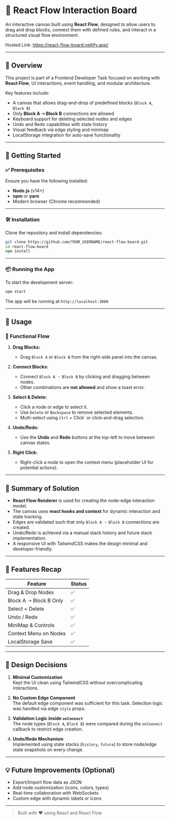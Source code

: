 # 🧠 React Flow Interaction Board

An interactive canvas built using **React Flow**, designed to allow users to drag and drop blocks, connect them with defined rules, and interact in a structured visual flow environment.

Hosted Link: https://react-flow-board.netlify.app/

---

## 📌 Overview

This project is part of a Frontend Developer Task focused on working with **React Flow**, UI interactions, event handling, and modular architecture.

Key features include:

- A canvas that allows drag-and-drop of predefined blocks (`Block A`, `Block B`)
- Only **Block A ➝ Block B** connections are allowed
- Keyboard support for deleting selected nodes and edges
- Undo and Redo capabilities with state history
- Visual feedback via edge styling and minimap
- LocalStorage integration for auto-save functionality

---

## 🚀 Getting Started

### ✅ Prerequisites

Ensure you have the following installed:

- **Node.js** (v14+)
- **npm** or **yarn**
- Modern browser (Chrome recommended)

---

### 🛠️ Installation

Clone the repository and install dependencies:

```bash
git clone https://github.com/YOUR_USERNAME/react-flow-board.git
cd react-flow-board
npm install
```

---

### 📦 Running the App

To start the development server:

```bash
npm start
```

The app will be running at `http://localhost:3000`

---

## 🧩 Usage

### 🎯 Functional Flow

1. **Drag Blocks:**
   - Drag `Block A` or `Block B` from the right-side panel into the canvas.

2. **Connect Blocks:**
   - Connect `Block A ➝ Block B` by clicking and dragging between nodes.
   - Other combinations are **not allowed** and show a toast error.

3. **Select & Delete:**
   - Click a node or edge to select it.
   - Use `Delete` or `Backspace` to remove selected elements.
   - Multi-select using `Ctrl` + Click` or click-and-drag selection.

4. **Undo/Redo:**
   - Use the **Undo** and **Redo** buttons at the top-left to move between canvas states.

5. **Right Click:**
   - Right-click a node to open the context menu (placeholder UI for potential actions).

---

## 🧠 Summary of Solution

- **React Flow Renderer** is used for creating the node-edge interaction model.
- The canvas uses **react hooks and context** for dynamic interaction and state tracking.
- Edges are validated such that only `Block A ➝ Block B` connections are created.
- Undo/Redo is achieved via a manual stack history and future stack implementation.
- A responsive UI with TailwindCSS makes the design minimal and developer-friendly.

---

## 🧪 Features Recap

| Feature                  | Status |
|--------------------------|--------|
| Drag & Drop Nodes        | ✅     |
| Block A ➝ Block B Only   | ✅     |
| Select + Delete          | ✅     |
| Undo / Redo              | ✅     |
| MiniMap & Controls       | ✅     |
| Context Menu on Nodes    | ✅     |
| LocalStorage Save        | ✅     |

---

## 🎨 Design Decisions

1. **Minimal Customization**  
   Kept the UI clean using TailwindCSS without overcomplicating interactions.

2. **No Custom Edge Component**  
   The default edge component was sufficient for this task. Selection logic was handled via edge `style` props.

3. **Validation Logic inside `onConnect`**  
   The node types (`Block A`, `Block B`) were compared during the `onConnect` callback to restrict edge creation.

4. **Undo/Redo Mechanism**  
   Implemented using state stacks (`history`, `future`) to store node/edge state snapshots on every change.

---

## 💡 Future Improvements (Optional)

- Export/Import flow data as JSON
- Add node customization (icons, colors, types)
- Real-time collaboration with WebSockets
- Custom edge with dynamic labels or icons

---

> Built with ❤️ using React and React Flow
